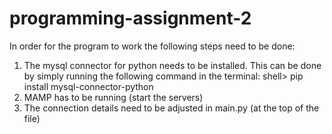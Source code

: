 # programming-assignment-2

In order for the program to work the following steps need to be done:
<ol>
  <li>The mysql connector for python needs to be installed. This can be done by simply running the following command in the terminal:
    shell> pip install mysql-connector-python</li>
  <li>MAMP has to be running (start the servers)</li>
  <li>The connection details need to be adjusted in main.py (at the top of the file)</li>
</ol>

